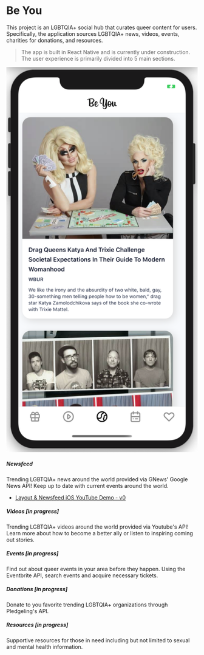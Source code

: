 # Be You

This project is an LGBTQIA+ social hub that curates queer content for users. Specifically, the application sources LGBTQIA+ news, videos, events, charities for donations, and resources.

> The app is built in React Native and is currently under construction. The user experience is primarily divided into 5 main sections.

![alt text](/assets/BeYouLayout.png)

##### Newsfeed

Trending LGBTQIA+ news around the world provided via  GNews' Google News API! Keep up to date with current events around the world.

- [Layout & Newsfeed iOS YouTube Demo - v0](https://youtu.be/ZrjQ5I7RkKs)

##### Videos [in progress]

Trending LGBTQIA+ videos around the world provided via Youtube's API! Learn more about how to become a better ally or listen to inspiring coming out stories.

##### Events [in progress]

Find out about queer events in your area before they happen. Using the Eventbrite API, search events and acquire necessary tickets.

##### Donations [in progress]

Donate to you favorite trending LGBTQIA+ organizations through Pledgeling's API.

##### Resources [in progress]

Supportive resources for those in need including but not limited to sexual and mental health information.
